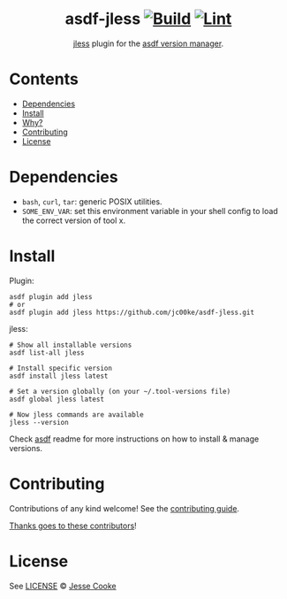 <div align="center">

# asdf-jless [![Build](https://github.com/jc00ke/asdf-jless/actions/workflows/build.yml/badge.svg)](https://github.com/jc00ke/asdf-jless/actions/workflows/build.yml) [![Lint](https://github.com/jc00ke/asdf-jless/actions/workflows/lint.yml/badge.svg)](https://github.com/jc00ke/asdf-jless/actions/workflows/lint.yml)


[jless](https://pauljuliusmartinez.github.io/) plugin for the [asdf version manager](https://asdf-vm.com).

</div>

# Contents

- [Dependencies](#dependencies)
- [Install](#install)
- [Why?](#why)
- [Contributing](#contributing)
- [License](#license)

# Dependencies

- `bash`, `curl`, `tar`: generic POSIX utilities.
- `SOME_ENV_VAR`: set this environment variable in your shell config to load the correct version of tool x.

# Install

Plugin:

```shell
asdf plugin add jless
# or
asdf plugin add jless https://github.com/jc00ke/asdf-jless.git
```

jless:

```shell
# Show all installable versions
asdf list-all jless

# Install specific version
asdf install jless latest

# Set a version globally (on your ~/.tool-versions file)
asdf global jless latest

# Now jless commands are available
jless --version
```

Check [asdf](https://github.com/asdf-vm/asdf) readme for more instructions on how to
install & manage versions.

# Contributing

Contributions of any kind welcome! See the [contributing guide](contributing.md).

[Thanks goes to these contributors](https://github.com/jc00ke/asdf-jless/graphs/contributors)!

# License

See [LICENSE](LICENSE) © [Jesse Cooke](https://github.com/jc00ke/)
